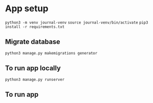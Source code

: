 # App setup
`python3 -m venv journal-venv`
`source journal-venv/bin/activate`
`pip3 install -r requirements.txt`

## Migrate database
`python3 manage.py makemigrations generator`

## To run app locally
`python3 manage.py runserver`

## To run app

